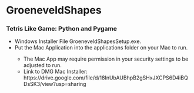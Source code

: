 # GroeneveldShapes
<h3>
Tetris Like Game: Python and Pygame
</h3>
<ul>
  <li>Windows Installer File GroeneveldShapesSetup.exe. </li>
  <li>Put the Mac Application into the applications folder on your Mac to run. </li>
  <ul>
    <li>The Mac App may require permission in your security settings to be adjusted to run.</li>
    <li>Link to DMG Mac Installer: https://drive.google.com/file/d/18InUbAUBhpB2gSHxJXCPS6D4iBQDsSK3/view?usp=sharing </li>
  </ul>
</ul>
